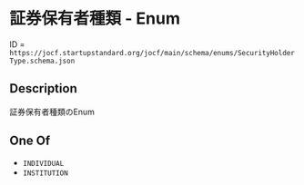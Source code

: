 # 証券保有者種類 - Enum

ID = `https://jocf.startupstandard.org/jocf/main/schema/enums/SecurityHolderType.schema.json`

## Description

証券保有者種類のEnum

## One Of

- `INDIVIDUAL`
- `INSTITUTION`
